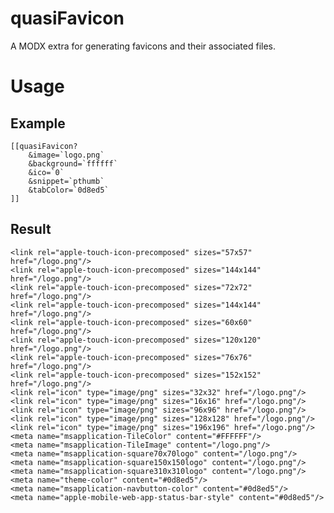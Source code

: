 # quasiFavicon
A MODX extra for generating favicons and their associated files.
# Usage #
## Example ##
	[[quasiFavicon?
		&image=`logo.png`
		&background=`ffffff`
		&ico=`0`
		&snippet=`pthumb`
		&tabColor=`0d8ed5`
	]]
## Result ##
	<link rel="apple-touch-icon-precomposed" sizes="57x57" href="/logo.png"/>
	<link rel="apple-touch-icon-precomposed" sizes="144x144" href="/logo.png"/>
	<link rel="apple-touch-icon-precomposed" sizes="72x72" href="/logo.png"/>
	<link rel="apple-touch-icon-precomposed" sizes="144x144" href="/logo.png"/>
	<link rel="apple-touch-icon-precomposed" sizes="60x60" href="/logo.png"/>
	<link rel="apple-touch-icon-precomposed" sizes="120x120" href="/logo.png"/>
	<link rel="apple-touch-icon-precomposed" sizes="76x76" href="/logo.png"/>
	<link rel="apple-touch-icon-precomposed" sizes="152x152" href="/logo.png"/>
	<link rel="icon" type="image/png" sizes="32x32" href="/logo.png"/>
	<link rel="icon" type="image/png" sizes="16x16" href="/logo.png"/>
	<link rel="icon" type="image/png" sizes="96x96" href="/logo.png"/>
	<link rel="icon" type="image/png" sizes="128x128" href="/logo.png"/>
	<link rel="icon" type="image/png" sizes="196x196" href="/logo.png"/>
	<meta name="msapplication-TileColor" content="#FFFFFF"/>
	<meta name="msapplication-TileImage" content="/logo.png"/>
	<meta name="msapplication-square70x70logo" content="/logo.png"/>
	<meta name="msapplication-square150x150logo" content="/logo.png"/>
	<meta name="msapplication-square310x310logo" content="/logo.png"/>
	<meta name="theme-color" content="#0d8ed5"/>
	<meta name="msapplication-navbutton-color" content="#0d8ed5"/>
	<meta name="apple-mobile-web-app-status-bar-style" content="#0d8ed5"/>